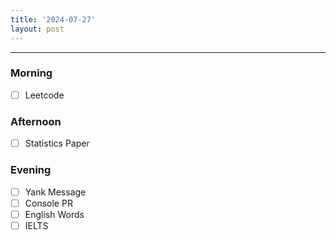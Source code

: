 ```yaml
---
title: '2024-07-27'
layout: post
---
```


---

### Morning

- [ ] Leetcode

### Afternoon

- [ ] Statistics Paper

### Evening

- [ ] Yank Message
- [ ] Console PR
- [ ] English Words
- [ ] IELTS
